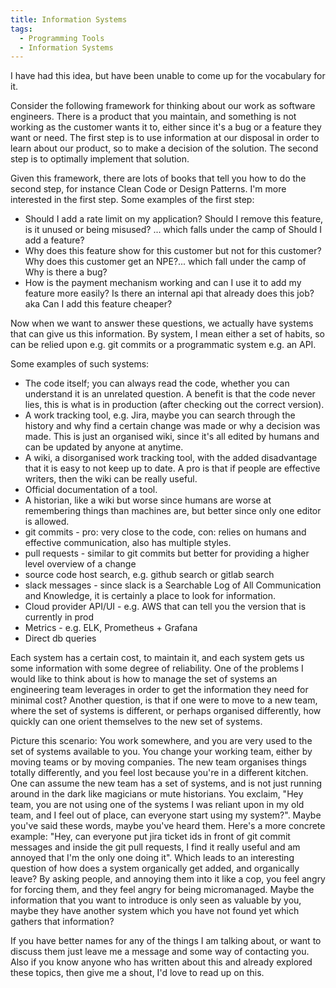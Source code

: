 ```yaml
---
title: Information Systems
tags:
  - Programming Tools
  - Information Systems
---
```


I have had this idea, but have been unable to come up for the vocabulary for it.

Consider the following framework for thinking about our work as software engineers. There is a product that you maintain, and something is not working as the customer wants it to, either since it's a bug or a feature they want or need. The first step is to use information at our disposal in order to learn about our product, so to make a decision of the solution. The second step is to optimally implement that solution.

Given this framework, there are lots of books that tell you how to do the second step, for instance Clean Code or Design Patterns. I'm more interested in the first step. Some examples of the first step:

- Should I add a rate limit on my application? Should I remove this feature, is it unused or being misused? ... which falls under the camp of Should I add a feature?
- Why does this feature show for this customer but not for this customer? Why does this customer get an NPE?... which fall under the camp of Why is there a bug?
- How is the payment mechanism working and can I use it to add my feature more easily? Is there an internal api that already does this job? aka Can I add this feature cheaper?

Now when we want to answer these questions, we actually have systems that can give us this information. By system, I mean either a set of habits, so can be relied upon e.g. git commits or a programmatic system e.g. an API.

Some examples of such systems:

- The code itself; you can always read the code, whether you can understand it is an unrelated question. A benefit is that the code never lies, this is what is in production (after checking out the correct version).
- A work tracking tool, e.g. Jira, maybe you can search through the history and why find a certain change was made or why a decision was made. This is just an organised wiki, since it's all edited by humans and can be updated by anyone at anytime.
- A wiki, a disorganised work tracking tool, with the added disadvantage that it is easy to not keep up to date. A pro is that if people are effective writers, then the wiki can be really useful.
- Official documentation of a tool.
- A historian, like a wiki but worse since humans are worse at remembering things than machines are, but better since only one editor is allowed.
- git commits - pro: very close to the code, con: relies on humans and effective communication, also has multiple styles.
- pull requests - similar to git commits but better for providing a higher level overview of a change
- source code host search, e.g. github search or gitlab search
- slack messages - since slack is a Searchable Log of All Communication and Knowledge, it is certainly a place to look for information.
- Cloud provider API/UI - e.g. AWS that can tell you the version that is currently in prod
- Metrics - e.g. ELK, Prometheus + Grafana
- Direct db queries

Each system has a certain cost, to maintain it, and each system gets us some information with some degree of reliability. One of the problems I would like to think about is how to manage the set of systems an engineering team leverages in order to get the information they need for minimal cost? Another question, is that if one were to move to a new team, where the set of systems is different, or perhaps organised differently, how quickly can one orient themselves to the new set of systems.

Picture this scenario: You work somewhere, and you are very used to the set of systems available to you. You change your working team, either by moving teams or by moving companies. The new team organises things totally differently, and you feel lost because you're in a different kitchen. One can assume the new team has a set of systems, and is not just running around in the dark like magicians or mute historians. You exclaim, "Hey team, you are not using one of the systems I was reliant upon in my old team, and I feel out of place, can everyone start using my system?". Maybe you've said these words, maybe you've heard them. Here's a more concrete example: "Hey, can everyone put jira ticket ids in front of git commit messages and inside the git pull requests, I find it really useful and am annoyed that I'm the only one doing it".  Which leads to an interesting question of how does a system organically get added, and organically leave? By asking people, and annoying them into it like a cop, you feel angry for forcing them, and they feel angry for being micromanaged. Maybe the information that you want to introduce is only seen as valuable by you, maybe they have another system which you have not found yet which gathers that information?

If you have better names for any of the things I am talking about, or want to discuss them just leave me a message and some way of contacting you. Also if you know anyone who has written about this and already explored these topics, then give me a shout, I'd love to read up on this. 